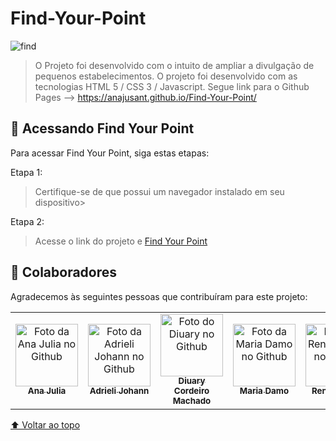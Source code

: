 # Find-Your-Point

  ![find](https://user-images.githubusercontent.com/97199596/177191981-31e9a6a6-af1c-41f3-a1d1-8576cf8b875f.jpg)
  




> O Projeto foi desenvolvido com o intuito de ampliar a divulgação de pequenos estabelecimentos. 
> O projeto foi desenvolvido com as tecnologias HTML 5 / CSS 3 / Javascript.
> Segue link para o Github Pages --> https://anajusant.github.io/Find-Your-Point/
## 🚀 Acessando Find Your Point

Para acessar Find Your Point, siga estas etapas:

Etapa 1:

> Certifique-se de que possui um navegador instalado em seu dispositivo>


Etapa 2:

> Acesse o link do projeto e [Find Your Point](https://anajusant.github.io/Find-Your-Point/)


## 🤝 Colaboradores

Agradecemos às seguintes pessoas que contribuíram para este projeto:

<table>
  <tr>
  
  <td align="center">
      <a href="#">
        <img src="https://avatars.githubusercontent.com/u/97199596?v=4" width="100px;" alt="Foto da Ana Julia no Github"/><br>
        <sub>
          <b>Ana Julia</b>
        </sub>
      </a>
    </td>
        <td align="center">
      <a href="#">
        <img src="https://avatars.githubusercontent.com/u/103552296?v=4" width="100px;" alt="Foto da Adrieli Johann no Github"/><br>
        <sub>
          <b>Adrieli Johann</b>
        </sub>
      </a>
    </td>
           <td align="center">
      <a href="#">
        <img src="https://avatars.githubusercontent.com/u/104037870?v=4" width="100px;" alt="Foto do Diuary no Github"/><br>
        <sub>
          <b>Diuary Cordeiro Machado</b>
        </sub>
      </a>
    </td>
         <td align="center">
      <a href="#">
        <img src="https://avatars.githubusercontent.com/u/88912846?v=4" width="100px;" alt="Foto da Maria Damo no Github"/><br>
        <sub>
          <b>Maria Damo</b>
        </sub>
      </a>
    </td>
        <td align="center">
      <a href="#">
        <img src="https://avatars.githubusercontent.com/u/90426220?s=400&u=b147ce9c1da8e51dd7b9616784575555574b1231&v=4" width="100px;" alt="Foto do Renam Silva no Github"/><br>
        <sub>
          <b>Renam Silva</b>
        </sub>
      </a>
    </td>
      
  </tr>
</table>

[⬆ Voltar ao topo](#Formulario-CEP)<br>

